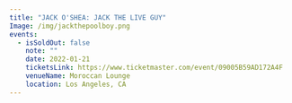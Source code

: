```yaml
---
title: "JACK O'SHEA: JACK THE LIVE GUY"
Image: /img/jackthepoolboy.png
events:
  - isSoldOut: false
    note: ""
    date: 2022-01-21
    ticketsLink: https://www.ticketmaster.com/event/09005B59AD172A4F
    venueName: Moroccan Lounge
    location: Los Angeles, CA
---
```

